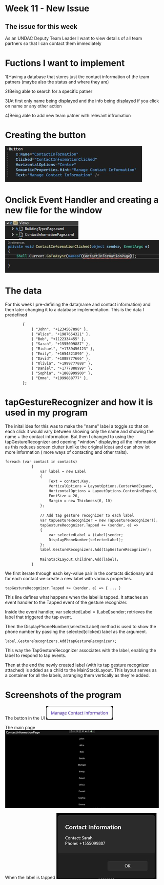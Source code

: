 # Week 11 - New Issue

## The issue for this week
As an UNDAC Deputy Team Leader I want to view details of all team partners so that I can contact them immediately 

# Fuctions I want to implement
1)Having a database that stores just the contact information of the team patners (maybe also the status and where they are)

2)Being able to search for a specific patner

3)At first only name being displayed and the info being displayed if you click on name or any other action

4)Being able to add new team patner with relevant infromation

# Creating the button 
![buttonMake](images/buttonMake.jpg)

# Onclick Event Handler and creating a new file for the window
![page](images/page1.jpg)
![onClick](images/OnClick.jpg)

# The data
For this week I pre-defining the data(name and contact information) and then later changing it to a database implementation. This is the data I predefined 
```private Dictionary<string, string> contacts = new Dictionary<string, string>
        {
            { "John", "+1234567890" },
            { "Alice", "+1987654321" },
            { "Bob", "+1122334455" },
            { "Sarah", "+1555099887" },
            { "Michael", "+1789456123" },
            { "Emily", "+1654321890" },
            { "David", "+1888777666" },
            { "Olivia", "+1999777888" },
            { "Daniel", "+1777888999" },
            { "Sophia", "+1888999900" },
            { "Emma", "+1999888777" },
        };
```

# tapGestureRecognizer and how it is used in my program 
The inital idea for this was to make the "name" label a toggle so that on each click it would vary between showing only the name and showing the name + the contact information. But then I changed to using the tapGestureRecognizer
and opening "window" displaying all the information as this reduses screen clutter (unlike the original idea) and can show lot more information ( more ways of contacting and other traits).
```
foreach (var contact in contacts)
            {
                var label = new Label
                {
                    Text = contact.Key,
                    VerticalOptions = LayoutOptions.CenterAndExpand,
                    HorizontalOptions = LayoutOptions.CenterAndExpand,
                    FontSize = 20,
                    Margin = new Thickness(0, 10)
                };

                // Add tap gesture recognizer to each label
                var tapGestureRecognizer = new TapGestureRecognizer();
                tapGestureRecognizer.Tapped += (sender, e) =>
                {
                    var selectedLabel = (Label)sender;
                    DisplayPhoneNumber(selectedLabel);
                };
                label.GestureRecognizers.Add(tapGestureRecognizer);

                MainStackLayout.Children.Add(label);
            }
```
We first iterate through each key-value pair in the contacts dictionary and for each contact we create a new label with various properties.

```
tapGestureRecognizer.Tapped += (sender, e) => { ... }
```
This line defines what happens when the label is tapped. It attaches an event handler to the Tapped event of the gesture recognizer.

Inside the event handler, var selectedLabel = (Label)sender; retrieves the label that triggered the tap event.

Then the DisplayPhoneNumber(selectedLabel) method is used to show the phone number by passing the selected(clicked) label as the argument.
```
label.GestureRecognizers.Add(tapGestureRecognizer);
```
This way the TapGestureRecognizer associates with the label, enabling the label to respond to tap events.

Then at the end the newly created label (with its tap gesture recognizer attached) is added as a child to the MainStackLayout. This layout serves as a container for all the labels, arranging them vertically as they're added.

# Screenshots of the program 

The button in the UI
![buttonUI](images/buttonUI.jpg)

The main page
![mainP](images/cipPage.jpg)

When the label is tapped
![tap](images/tapG.jpg)